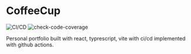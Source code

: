 # CoffeeCup

![CI/CD](https://github.com/sanmeshkakade/coffeecup/workflows/CI/CD/badge.svg)
 ![check-code-coverage](https://img.shields.io/badge/code--coverage-77.77%25-yellow)

Personal portfolio built with react, typrescript, vite with ci/cd implemented with github actions.
